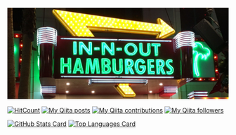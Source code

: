 [![Header Image](https://raw.githubusercontent.com/178inaba/178inaba/master/images/header.jpg)](https://raw.githubusercontent.com/178inaba/178inaba/master/images/origin.jpg)

[![HitCount](http://hits.dwyl.com/178inaba/178inaba.svg)](http://hits.dwyl.com/178inaba/178inaba)
[![My Qiita posts](https://qiita-badge.apiapi.app/s/178inaba/posts.svg)](http://qiita.com/178inaba)
[![My Qiita contributions](https://qiita-badge.apiapi.app/s/178inaba/contributions.svg)](http://qiita.com/178inaba)
[![My Qiita followers](https://qiita-badge.apiapi.app/s/178inaba/followers.svg)](http://qiita.com/178inaba)

[![GitHub Stats Card](https://github-readme-stats.vercel.app/api?username=178inaba&count_private=true&show_icons=true)](https://github.com/anuraghazra/github-readme-stats#github-stats-card)
[![Top Languages Card](https://github-readme-stats.vercel.app/api/top-langs/?username=178inaba&layout=compact)](https://github.com/anuraghazra/github-readme-stats#top-languages-card)
